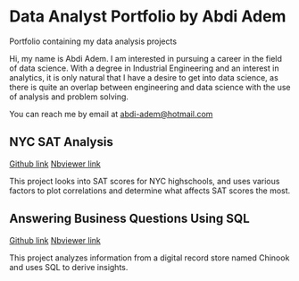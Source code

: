 # Data Analyst Portfolio by Abdi Adem
Portfolio containing my data analysis projects

 Hi, my name is Abdi Adem. I am interested in pursuing a career in the field of data science. With a degree in Industrial Engineering 
and an interest in analytics, it is only natural that I have a desire to get into data science, as there is quite an overlap between 
engineering and data science with the use of analysis and problem solving.

You can reach me by email at abdi-adem@hotmail.com


## NYC SAT Analysis

[Github link](https://github.com/ademabdi/DataAnalystPortfolio/blob/main/BestNYCBoroughforHighSchools.ipynb)
[Nbviewer link](https://nbviewer.jupyter.org/github/ademabdi/DataAnalystPortfolio/blob/main/BestNYCBoroughforHighSchools.ipynb)

This project looks into SAT scores for NYC highschools, and uses various factors to plot correlations and determine what affects SAT scores the most.

## Answering Business Questions Using SQL

[Github link](https://github.com/ademabdi/DataAnalystPortfolio/blob/main/AnsweringBusinessQuestionsUsingSQL.ipynb)
[Nbviewer link](https://nbviewer.jupyter.org/https://github.com/ademabdi/DataAnalystPortfolio/blob/main/AnsweringBusinessQuestionsUsingSQL.ipynb)

This project analyzes information from a digital record store named Chinook and uses SQL to derive insights.
